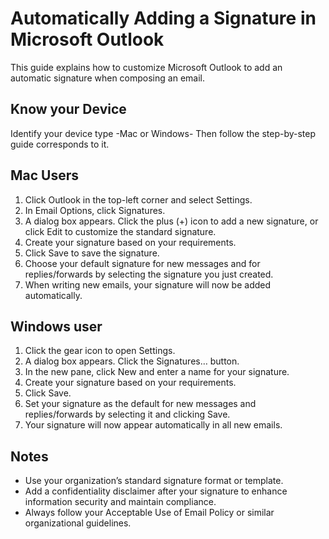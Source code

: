 # Automatically Adding a Signature in Microsoft Outlook

This guide explains how to customize Microsoft Outlook to add an automatic signature when composing an email. 

## Know your Device

Identify your device type -Mac or Windows- Then follow the step-by-step guide corresponds to it. 

## Mac Users

1. Click Outlook in the top-left corner and select Settings.
2. In Email Options, click Signatures.
3. A dialog box appears. Click the plus (+) icon to add a new signature, or click Edit to customize the standard signature.
4. Create your signature based on your requirements.
5. Click Save to save the signature.
6. Choose your default signature for new messages and for replies/forwards by selecting the signature you just created.
7. When writing new emails, your signature will now be added automatically.

## Windows user

1. Click the gear icon to open Settings.
2. A dialog box appears. Click the Signatures… button.
3. In the new pane, click New and enter a name for your signature.
4. Create your signature based on your requirements.
5. Click Save.
6. Set your signature as the default for new messages and replies/forwards by selecting it and clicking Save.
7. Your signature will now appear automatically in all new emails.

## Notes

- Use your organization’s standard signature format or template.
- Add a confidentiality disclaimer after your signature to enhance information security and maintain compliance.
- Always follow your Acceptable Use of Email Policy or similar organizational guidelines.
